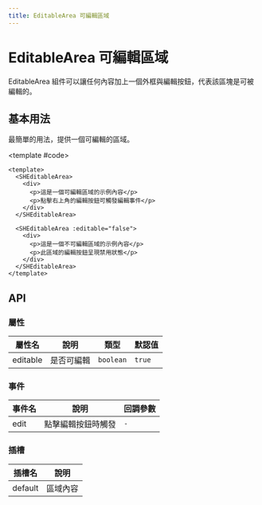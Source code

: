 ```yaml
---
title: EditableArea 可編輯區域
---
```


# EditableArea 可編輯區域

EditableArea 組件可以讓任何內容加上一個外框與編輯按鈕，代表該區塊是可被編輯的。

## 基本用法

最簡單的用法，提供一個可編輯的區域。

<Demo>
  <BasicDemo />
  
  <template #code>

```vue
<template>
  <SHEditableArea>
    <div>
      <p>這是一個可編輯區域的示例內容</p>
      <p>點擊右上角的編輯按鈕可觸發編輯事件</p>
    </div>
  </SHEditableArea>

  <SHEditableArea :editable="false">
    <div>
      <p>這是一個不可編輯區域的示例內容</p>
      <p>此區域的編輯按鈕呈現禁用狀態</p>
    </div>
  </SHEditableArea>
</template>
```

  </template>
</Demo>

## API

### 屬性

| 屬性名   | 說明       | 類型      | 默認值 |
| -------- | ---------- | --------- | ------ |
| editable | 是否可編輯 | `boolean` | `true` |

### 事件

| 事件名 | 說明               | 回調參數 |
| ------ | ------------------ | -------- |
| edit   | 點擊編輯按鈕時觸發 | `-`      |

### 插槽

| 插槽名  | 說明     |
| ------- | -------- |
| default | 區域內容 |

<script setup>
import { SHConfigProvider } from '@/index'
import BasicDemo from '@/components/EditableArea/demos/BasicDemo.vue'
</script>
